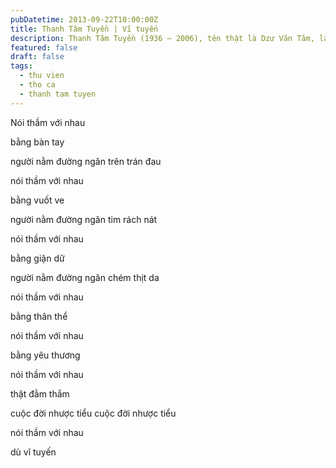 ```yaml
---
pubDatetime: 2013-09-22T10:00:00Z
title: Thanh Tâm Tuyền | Vĩ tuyến
description: Thanh Tâm Tuyền (1936 – 2006), tên thật là Dzư Văn Tâm, là một nhà thơ, nhà văn người Việt nổi tiếng, được biết đến với những cách tân thơ ca táo bạo.
featured: false
draft: false
tags:
  - thu vien
  - tho ca
  - thanh tam tuyen
---
```


Nói thầm với nhau

bằng bàn tay

người nằm đường ngăn trên trán đau

nói thầm với nhau

bằng vuốt ve

người nằm đường ngăn tim rách nát

nói thầm với nhau

bằng giận dữ

người nằm đường ngăn chém thịt da

nói thầm với nhau

bằng thân thể

nói thầm với nhau

bằng yêu thương

nói thầm với nhau

thật đằm thắm

cuộc đời nhược tiểu cuộc đời nhược tiểu

nói thầm với nhau

dù vĩ tuyến
